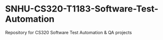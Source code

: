 # SNHU-CS320-T1183-Software-Test-Automation
Repository for CS320 Software Test Automation &amp; QA projects
